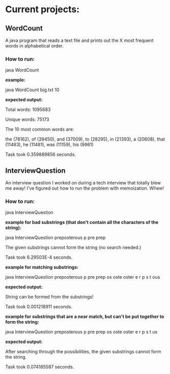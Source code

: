 # Current projects:

## WordCount 
A java program that reads a text file and prints out the X most frequent words in alphabetical order. 

### How to run:

java WordCount <path text file> <number>

**example:**

java WordCount big.txt 10

**expected output:**

Total words: 1095683

Unique words: 75173

The 10 most common words are:

the (78162), of (39450), and (37009), to (28295), in (21393), a (20608), that (11483), he (11481), was (11159), his (9961)

Task took 0.359889856 seconds.

## InterviewQuestion
An interview question I worked on during a tech interview that totally blew me away! 
I've figured out how to run the problem with memoization. Whew!

### How to run:

java InterviewQuestion <string> <list of substrings to match>

**example for bad substrings (that don't contain all the characters of the string):**

java InterviewQuestion preposterous p pre prep

The given substrings cannot form the string (no search needed.)

Task took 6.29503E-4 seconds.

**example for matching substrings:**

java InterviewQuestion preposterous p pre prep os oste oster e r p s t ous 

**expected output:**

String can be formed from the substrings!

Task took 0.001218911 seconds.

**example for substrings that are a near match, but can't be put together to form the string:**

java InterviewQuestion preposterous p pre prep os oste oster e r p s t us 

**expected output:**

After searching through the possibilities, the given substrings cannot form the string.

Task took 0.074185597 seconds.